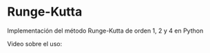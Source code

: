 # Runge-Kutta
Implementación del método Runge-Kutta de orden 1, 2 y 4 en Python 

Video sobre el uso: 
